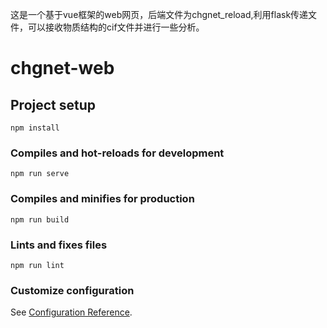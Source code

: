 这是一个基于vue框架的web网页，后端文件为chgnet_reload,利用flask传递文件，可以接收物质结构的cif文件并进行一些分析。

# chgnet-web

## Project setup
```
npm install
```

### Compiles and hot-reloads for development
```
npm run serve
```

### Compiles and minifies for production
```
npm run build
```

### Lints and fixes files
```
npm run lint
```

### Customize configuration
See [Configuration Reference](https://cli.vuejs.org/config/).

